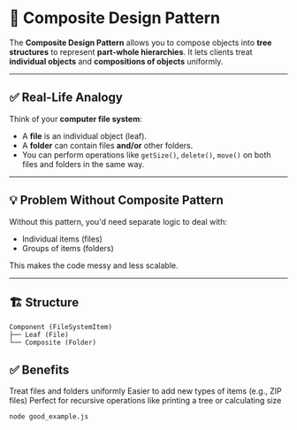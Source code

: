 # 🧩 Composite Design Pattern

The **Composite Design Pattern** allows you to compose objects into **tree structures** to represent **part-whole hierarchies**. It lets clients treat **individual objects** and **compositions of objects** uniformly.

---

## ✅ Real-Life Analogy

Think of your **computer file system**:

- A **file** is an individual object (leaf).
- A **folder** can contain files **and/or** other folders.
- You can perform operations like `getSize()`, `delete()`, `move()` on both files and folders in the same way.

---

## 💡 Problem Without Composite Pattern

Without this pattern, you'd need separate logic to deal with:
- Individual items (files)
- Groups of items (folders)

This makes the code messy and less scalable.

---

## 🏗️ Structure

```plaintext
Component (FileSystemItem)
├── Leaf (File)
└── Composite (Folder)
```

## ✅ Benefits
Treat files and folders uniformly
Easier to add new types of items (e.g., ZIP files)
Perfect for recursive operations like printing a tree or calculating size

```bash
node good_example.js
```